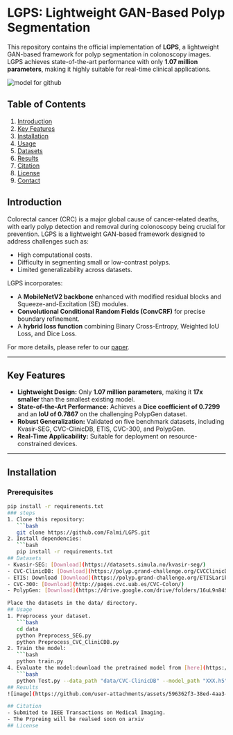 
# LGPS: Lightweight GAN-Based Polyp Segmentation

This repository contains the official implementation of **LGPS**, a lightweight GAN-based framework for polyp segmentation in colonoscopy images. LGPS achieves state-of-the-art performance with only **1.07 million parameters**, making it highly suitable for real-time clinical applications.

![model for github](https://github.com/user-attachments/assets/973595b4-0f78-41d7-92f0-96ec38c7c8df)

## Table of Contents
1. [Introduction](#introduction)
2. [Key Features](#key-features)
3. [Installation](#installation)
4. [Usage](#usage)
5. [Datasets](#datasets)
6. [Results](#results)
7. [Citation](#citation)
8. [License](#license)
9. [Contact](#contact)


## Introduction
Colorectal cancer (CRC) is a major global cause of cancer-related deaths, with early polyp detection and removal during colonoscopy being crucial for prevention. LGPS is a lightweight GAN-based framework designed to address challenges such as:
- High computational costs.
- Difficulty in segmenting small or low-contrast polyps.
- Limited generalizability across datasets.

LGPS incorporates:
- A **MobileNetV2 backbone** enhanced with modified residual blocks and Squeeze-and-Excitation (SE) modules.
- **Convolutional Conditional Random Fields (ConvCRF)** for precise boundary refinement.
- A **hybrid loss function** combining Binary Cross-Entropy, Weighted IoU Loss, and Dice Loss.

For more details, please refer to our [paper](#citation).

---

## Key Features
- **Lightweight Design:** Only **1.07 million parameters**, making it **17x smaller** than the smallest existing model.
- **State-of-the-Art Performance:** Achieves a **Dice coefficient of 0.7299** and an **IoU of 0.7867** on the challenging PolypGen dataset.
- **Robust Generalization:** Validated on five benchmark datasets, including Kvasir-SEG, CVC-ClinicDB, ETIS, CVC-300, and PolypGen.
- **Real-Time Applicability:** Suitable for deployment on resource-constrained devices.

---
## Installation
### Prerequisites
```bash
pip install -r requirements.txt
### steps
1. Clone this repository:
   ```bash
   git clone https://github.com/Falmi/LGPS.git
2. Install dependencies:
   ```bash
   pip install -r requirements.txt
## Datasets
- Kvasir-SEG: [Download](https://datasets.simula.no/kvasir-seg/)
- CVC-ClinicDB: [Download](https://polyp.grand-challenge.org/CVCClinicDB/)
- ETIS: Download [Download](https://polyp.grand-challenge.org/ETISLarib/)
- CVC-300: [Download](http://pages.cvc.uab.es/CVC-Colon/)
- PolypGen: [Download](https://drive.google.com/drive/folders/16uL9n84SrMt7IiQFzTUQNaJ9TbHJ8DhW)

Place the datasets in the data/ directory.
## Usage
1. Preprocess your dataset.
   ```bash
   cd data
   python Preprocess_SEG.py 
   python Preprocess_CVC_CliniCDB.py 
2. Train the model:
   ```bash
   python train.py
4. Evaluate the model:download the pretrained model from [here](https://drive.google.com/uc?export=download&id=1HI42ASPDcfjW5mNvDlQuLBzjoKVK3DYE)
   ```bash
   python Test.py --data_path "data/CVC-ClinicDB" --model_path "XXX.h5"
## Results
![image](https://github.com/user-attachments/assets/596362f3-38ed-4aa3-ba6f-a6f0c840cb2f)

## Citation
- Submited to IEEE Transactions on Medical Imaging.
- The Prpreing will be realsed soon on arxiv
## License
